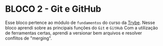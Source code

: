 # BLOCO 2 - Git e GitHub
Esse bloco pertence ao módulo de `fundamentos` do curso da [Trybe](https://www.betrybe.com/). Nesse bloco aprendi sobre as principais funções do ```Git``` e ```GitHub```
Com a utilização de ferramentas certas, aprendi a versionar bem arquivos e resolver conflitos de "merging".
